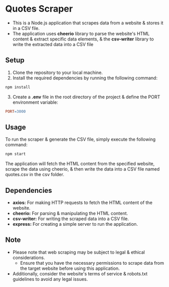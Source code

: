 # Quotes Scraper
- This is a Node.js application that scrapes data from a website & stores it in a CSV file.
- The application uses **cheerio** library to parse the website's HTML content & extract specific data elements, & the **csv-writer** library to write the extracted data into a CSV file


## Setup
1. Clone the repository to your local machine.
2. Install the required dependencies by running the following command:
```bash
npm install
```
3. Create a **.env** file in the root directory of the project & define the PORT environment variable:
```makefile
PORT=3000
```


## Usage
To run the scraper & generate the CSV file, simply execute the following command:
```bash
npm start
```

The application will fetch the HTML content from the specified website, scrape the data using cheerio, & then write the data into a CSV file named quotes.csv in the csv folder.


## Dependencies
- **axios:** For making HTTP requests to fetch the HTML content of the website.
- **cheerio:** For parsing & manipulating the HTML content.
- **csv-writer:** For writing the scraped data into a CSV file.
- **express:** For creating a simple server to run the application.


## Note
- Please note that web scraping may be subject to legal & ethical considerations.
    - Ensure that you have the necessary permissions to scrape data from the target website before using this application.
- Additionally, consider the website's terms of service & robots.txt guidelines to avoid any legal issues.